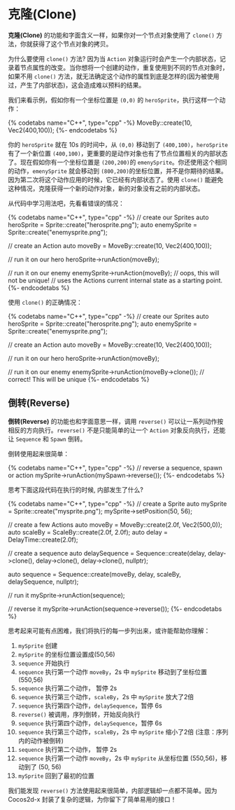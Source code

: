 # 克隆(Clone)

__克隆(Clone)__ 的功能和字面含义一样，如果你对一个节点对象使用了 `clone()` 方法，你就获得了这个节点对象的拷贝。

为什么要使用 `clone()` 方法? 因为当 `Action` 对象运行时会产生一个内部状态，记录着节点属性的改变。当你想将一个创建的动作，重复使用到不同的节点对象时，如果不用 `clone()` 方法，就无法确定这个动作的属性到底是怎样的(因为被使用过，产生了内部状态)，这会造成难以预料的结果。

我们来看示例，假如你有一个坐标位置是 `(0,0)` 的 `heroSprite`，执行这样一个动作：

{% codetabs name="C++", type="cpp" -%}
MoveBy::create(10, Vec2(400,100));
{%- endcodetabs %}

你的 `heroSprite` 就在 10s 的时间中，从 `(0,0)` 移动到了 `(400,100)`，`heroSprite` 有了一个新位置 `(400,100)`，更重要的是动作对象也有了节点位置相关的内部状态了。现在假如你有一个坐标位置是 `(200,200)`的 `emenySprite`。你还使用这个相同的动作，`emenySprite` 就会移动到 `(800,200)`的坐标位置，并不是你期待的结果。因为第二次将这个动作应用的时候，它已经有内部状态了。使用 `clone()` 能避免这种情况，克隆获得一个新的动作对象，新的对象没有之前的内部状态。

从代码中学习用法吧，先看看错误的情况：

{% codetabs name="C++", type="cpp" -%}
// create our Sprites
auto heroSprite = Sprite::create("herosprite.png");
auto enemySprite = Sprite::create("enemysprite.png");

// create an Action
auto moveBy = MoveBy::create(10, Vec2(400,100));

// run it on our hero
heroSprite->runAction(moveBy);

// run it on our enemy
enemySprite->runAction(moveBy); // oops, this will not be unique!
// uses the Actions current internal state as a starting point.
{%- endcodetabs %}

使用 `clone()` 的正确情况：

{% codetabs name="C++", type="cpp" -%}
// create our Sprites
auto heroSprite = Sprite::create("herosprite.png");
auto enemySprite = Sprite::create("enemysprite.png");

// create an Action
auto moveBy = MoveBy::create(10, Vec2(400,100));

// run it on our hero
heroSprite->runAction(moveBy);

// run it on our enemy
enemySprite->runAction(moveBy->clone()); // correct! This will be unique
{%- endcodetabs %}

## 倒转(Reverse)

__倒转(Reverse)__ 的功能也和字面意思一样，调用 `reverse()` 可以让一系列动作按相反的方向执行。`reverse()` 不是只能简单的让一个 `Action` 对象反向执行，还能让 `Sequence` 和
`Spawn` 倒转。

倒转使用起来很简单：

{% codetabs name="C++", type="cpp" -%}
// reverse a sequence, spawn or action
mySprite->runAction(mySpawn->reverse());
{%- endcodetabs %}

思考下面这段代码在执行的时候, 内部发生了什么?

{% codetabs name="C++", type="cpp" -%}
// create a Sprite
auto mySprite = Sprite::create("mysprite.png");
mySprite->setPosition(50, 56);

// create a few Actions
auto moveBy = MoveBy::create(2.0f, Vec2(500,0));
auto scaleBy = ScaleBy::create(2.0f, 2.0f);
auto delay = DelayTime::create(2.0f);

// create a sequence
auto delaySequence = Sequence::create(delay, delay->clone(), delay->clone(),
delay->clone(), nullptr);

auto sequence = Sequence::create(moveBy, delay, scaleBy, delaySequence, nullptr);

// run it
mySprite->runAction(sequence);

// reverse it
mySprite->runAction(sequence->reverse());
{%- endcodetabs %}

思考起来可能有点困难，我们将执行的每一步列出来，或许能帮助你理解：

1. `mySprite` 创建
1. `mySprite` 的坐标位置设置成(50,56)
1. `sequence` 开始执行
1. `sequence` 执行第一个动作 `moveBy`，2s 中 `mySprite` 移动到了坐标位置(550,56)
1. `sequence` 执行第二个动作， 暂停 2s
1. `sequence` 执行第三个动作，`scaleBy`，2s 中 `mySprite` 放大了2倍
1. `sequence` 执行第四个动作，`delaySequence`，暂停 6s
1. `reverse()` 被调用，序列倒转，开始反向执行
1. `sequence` 执行第四个动作，`delaySequence`，暂停 6s
1. `sequence` 执行第三个动作，`scaleBy`，2s 中 `mySprite` 缩小了2倍 (注意：序列内的动作被倒转)
1. `sequence` 执行第二个动作， 暂停 2s
1. `sequence` 执行第一个动作 `moveBy`，2s 中 `mySprite` 从坐标位置 (550,56)，移动到了 (50, 56)
1. `mySprite` 回到了最初的位置

我们能发现 `reverse()` 方法使用起来很简单，内部逻辑却一点都不简单。因为 Cocos2d-x 封装了复杂的逻辑，为你留下了简单易用的接口！
